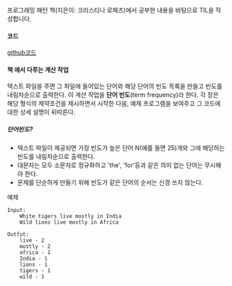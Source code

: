 프로그래밍 패턴 책(지은이: 크리스티나 로페즈)에서 공부한 내용을 바탕으로 TIL을 작성합니다.

#### 코드

[github코드](https://github.com/crista/exercises-in-programming-style)



#### 책 에서 다루는 계산 작업

텍스트 파일을 주면 그 파일에 들어있는 단어와 해당 단어의 빈도 목록을 만들고 빈도를 내림차순으로 출력한다. 이 계산 작업을 **단어 빈도**(term frequency)라 한다. 각 장은 해당 형식의 제약조건을 제시하면서 시작한 다음, 예제 프로그램을 보여주고 그 코드에 대한 상세 설명이 뒤따른다. 



##### 단어빈도?

- 텍스트 파일이 제공되면 가장 빈도가 높은 단어 N(예를 들면 25)개와 그에 해당하는 빈도를 내림차순으로 출력한다.
- 대문자는 모두 소문자로 정규화하고 'the', 'for'등과 같은 의미 없는 단어는 무시해야 한다. 
- 문제를 단순하게 만들기 위해 빈도가 같은 단어의 순서는 신경 쓰지 않는다.



예제

````
Input:
	White tigers live mostly in India
	Wild lions live mostly in Africa
	
Outfut:
	live - 2
	mostly - 2
	africa - 1
	India - 1
	lions - 1
	tigers - 1
	wild - 1
````





